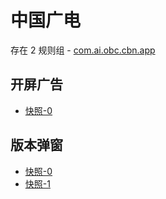 # 中国广电

存在 2 规则组 - [com.ai.obc.cbn.app](/src/apps/com.ai.obc.cbn.app.ts)

## 开屏广告

- [快照-0](https://gkd-kit.gitee.io/import/22029832/3d58f8d5-bb6a-464a-88f7-5a27c5e0854c)

## 版本弹窗

- [快照-0](https://gkd-kit.gitee.io/import/12617201)
- [快照-1](https://gkd-kit.gitee.io/import/12655061)
